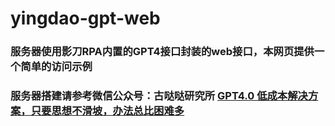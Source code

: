 # yingdao-gpt-web
### 服务器使用影刀RPA内置的GPT4接口封装的web接口，本网页提供一个简单的访问示例
### 服务器搭建请参考微信公众号：古哒哒研究所 <a href="https://mp.weixin.qq.com/s?__biz=MzIxMjY3MzgyMw==&mid=2247484694&idx=1&sn=468edff97c1765ddc4e48e45ab70b426&chksm=97433166a034b870316c9bb2caf0151b5650c93b761e0728d47af431f35f81c0082bd81d3ced&token=1181959480&lang=zh_CN#rd">GPT4.0 低成本解决方案，只要思想不滑坡，办法总比困难多</a>
